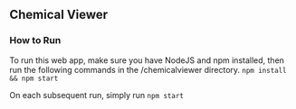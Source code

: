 Chemical Viewer
---

### How to Run
To run this web app, make sure you have NodeJS and npm installed, then run the following commands in the /chemicalviewer directory.
 ```npm install && npm start```

On each subsequent run, simply run ```npm start```
